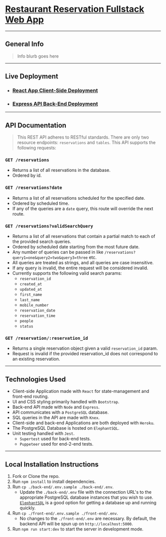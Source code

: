 # [Restaurant Reservation Fullstack Web App](https://restaurant-reserve-127-client.herokuapp.com/)
<hr/>

## General Info
> Info blurb goes here
> 
<hr/>

## Live Deployment
* ### [React App Client-Side Deployment](https://restaurant-reserve-127-client.herokuapp.com/)

* ### [Express API Back-End Deployment](https://restaurant-reserve-127-backend.herokuapp.com/)
<hr/>

## API Documentation
> This REST API adheres to RESTful standards. There are only two resource endpoints: `reservations` and `tables`. This API supports the following requests:

### `GET /reservations` 
  * Returns a list of all reservations in the database. 
  * Ordered by id.
  
### `GET /reservations?date` 
  * Returns a list of all reservations scheduled for the specified date. 
  * Ordered by scheduled time.
  * If any of the queries are a `date` query, this route will override the next route.

### `GET /reservations?validSearchQuery`
  * Returns a list of all reservations that contain a partial match to each of the provided search queries.
  * Ordered by scheduled date starting from the most future date.
  * Any number of queries can be passed in like `/reservations?query1=one&query2=two&query3=three` etc.
  * All queries are treated as strings, and all queries are case insensitive.
  * If any query is invalid, the entire request will be considered invalid.
  * Currently supports the following valid search params:
     * `reservation_id`
     * `created_at`
     * `updated_at`
     * `first_name`
     * `last_name`
     * `mobile_number`
     * `reservation_date`
     * `reservation_time`
     * `people`
     * `status`

### `GET /reservation/:reservation_id`
  * Returns a single reservation object given a valid `reservation_id` param.
  * Request is invalid if the provided reservation_id does not correspond to an existing reservation.

<hr/>

## Technologies Used
* Client-side Application made with `React` for state-management and front-end routing.
* UI and CSS styling primarily handled with `Bootstrap`. 
* Back-end API made with `Node` and `Express`.
* API communicates with a `PostgreSQL` database.
* SQL queries in the API  are made with `Knex`.
* Client-side and back-end Applications are both deployed with `Heroku`.
* The PostgreSQL Database is hosted on `ElephantSQL`.
* Unit testing handled with `Jest`.
  * `Supertest` used for back-end tests.
  * `Puppeteer` used for end-2-end tests.
<hr/>


## Local Installation Instructions
1. Fork or Clone the repo.
1. Run `npm install` to install dependencies.
1. Run `cp ./back-end/.env.sample ./back-end/.env`.
   * Update the `./back-end/.env` file with the connection URL's to the appropriate PostgreSQL database instances that you wish to use. [`ElephantSQL`](https://www.elephantsql.com/) is a good option for getting a database up and running quickly.
1. Run `cp ./front-end/.env.sample ./front-end/.env`.
   * No changes to the `./front-end/.env` are necessary. By default, the backend API will be spun up on `http://localhost:5000`.
1. Run `npm run start:dev` to start the server in development mode.
